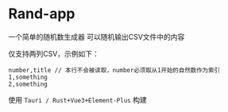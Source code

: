 # Rand-app
一个简单的随机数生成器
可以随机输出CSV文件中的内容

仅支持两列CSV，示例如下：  
```
number,title // 本行不会被读取，number必须取从1开始的自然数作为索引
1,something
2,something  
```

使用 `Tauri / Rust+Vue3+Element-Plus` 构建